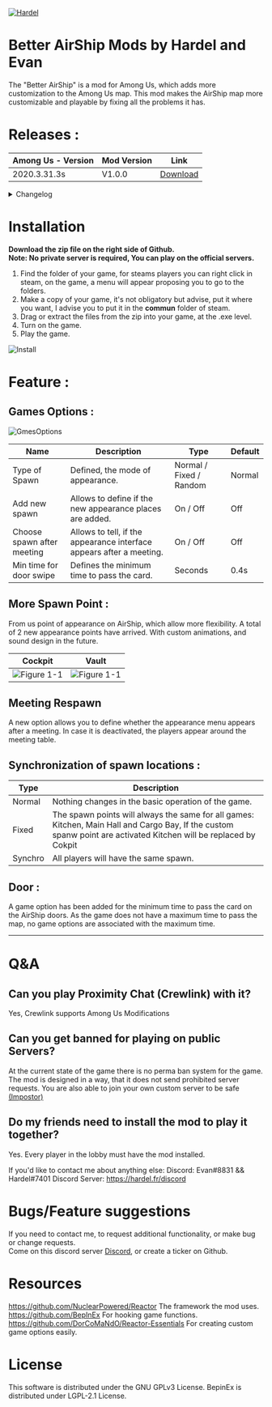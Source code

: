 [![Hardel](https://discord.com/assets/e4923594e694a21542a489471ecffa50.svg)](https://discord.gg/AP9axbXXNC)

# Better AirShip Mods by Hardel and Evan

The "Better AirShip" is a mod for Among Us, which adds more customization to the Among Us map.
This mod makes the AirShip map more customizable and playable by fixing all the problems it has.

# Releases :
| Among Us - Version| Mod Version | Link |
|----------|-------------|-----------------|
| 2020.3.31.3s | V1.0.0 | [Download](https://github.com/Evan91380/BetterAirShip/releases/download/v1/Among.Us.zip) |
<details> <summary>Changelog</summary>
# Inital Version

No Changelog here for the moment.
</details>

# Installation
**Download the zip file on the right side of Github.**  
**Note: No private server is required, You can play on the official servers.**  
1. Find the folder of your game, for steams players you can right click in steam, on the game, a menu will appear proposing you to go to the folders.
2. Make a copy of your game, it's not obligatory but advise, put it where you want, I advise you to put it in the __commun__ folder of steam.
3. Drag or extract the files from the zip into your game, at the .exe level.
4. Turn on the game.
5. Play the game.

![Install](https://i.imgur.com/pvBAyZN.png)
# Feature :

## Games Options :
![GmesOptions](https://cdn.discordapp.com/attachments/720974768806821898/829726593692991598/Screenshot_6.png)

| Name | Description | Type | Default |
|----------|-------------|-------------|-------------|
| Type of Spawn | Defined, the mode of appearance. | Normal / Fixed / Random | Normal
| Add new spawn | Allows to define if the new appearance places are added. | On / Off | Off
| Choose spawn after meeting | Allows to tell, if the appearance interface appears after a meeting. | On / Off | Off |
| Min time for door swipe | Defines the minimum time to pass the card. | Seconds | 0.4s


## More Spawn Point :
From us point of appearance on AirShip, which allow more flexibility.
A total of 2 new appearance points have arrived.
With custom animations, and sound design in the future.

| Cockpit | Vault |
|----------|:-------------:|
| ![Figure 1-1](https://cdn.discordapp.com/attachments/720974768806821898/829723251147276328/Screenshot_4.png) | ![Figure 1-1](https://cdn.discordapp.com/attachments/813549021675257926/829400582610616400/Screenshot_5.png) |

## Meeting Respawn
A new option allows you to define whether the appearance menu appears after a meeting.
In case it is deactivated, the players appear around the meeting table.

## Synchronization of spawn locations :
| Type | Description |
|----------|-------------|
| Normal | Nothing changes in the basic operation of the game. |
| Fixed | The spawn points will always the same for all games: Kitchen, Main Hall and Cargo Bay, If the custom spanw point are activated Kitchen will be replaced by Cokpit |
| Synchro | All players will have the same spawn. |

## Door :
A game option has been added for the minimum time to pass the card on the AirShip doors.
As the game does not have a maximum time to pass the map, no game options are associated with the maximum time.

---------------

# Q&A
## Can you play Proximity Chat (Crewlink) with it?
Yes, Crewlink supports Among Us Modifications

## Can you get banned for playing on public Servers?
At the current state of the game there is no perma ban system for the game. The mod is designed in a way, that it does not send prohibited server requests. You are also able to join your own custom server to be safe [(Impostor)](https://github.com/Impostor/Impostor)

## Do my friends need to install the mod to play it together?
Yes. Every player in the lobby must have the mod installed.

If you'd like to contact me about anything else:
Discord: Evan#8831 && Hardel#7401
Discord Server: https://hardel.fr/discord

# Bugs/Feature suggestions
If you need to contact me, to request additional functionality, or make bug or change requests.  
Come on this discord server [Discord](https://discord.gg/s2TgC8Uj), or create a ticker on Github.

# Resources
https://github.com/NuclearPowered/Reactor The framework the mod uses.  
https://github.com/BepInEx For hooking game functions.  
https://github.com/DorCoMaNdO/Reactor-Essentials For creating custom game options easily.  

# License
This software is distributed under the GNU GPLv3 License. BepinEx is distributed under LGPL-2.1 License.
